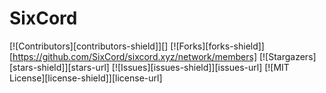 # SixCord

[![Contributors][contributors-shield]][]
[![Forks][forks-shield]][https://github.com/SixCord/sixcord.xyz/network/members]
[![Stargazers][stars-shield]][stars-url]
[![Issues][issues-shield]][issues-url]
[![MIT License][license-shield]][license-url]
